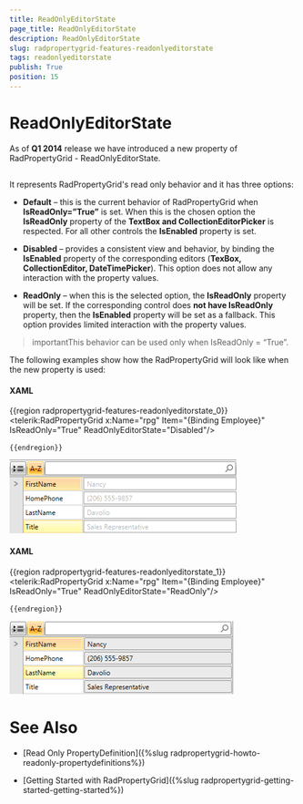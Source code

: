 ```yaml
---
title: ReadOnlyEditorState
page_title: ReadOnlyEditorState
description: ReadOnlyEditorState
slug: radpropertygrid-features-readonlyeditorstate
tags: readonlyeditorstate
publish: True
position: 15
---
```


# ReadOnlyEditorState



As of __Q1 2014__ release we have introduced a new property of RadPropertyGrid - ReadOnlyEditorState.

## 

It represents RadPropertyGrid's read only behavior and it has three options:

* __Default__ – this is the current behavior of RadPropertyGrid when __IsReadOnly=”True”__ is set.  When this is the chosen option the __IsReadOnly__ property of the __TextBox and CollectionEditorPicker__ is respected. For all other controls the __IsEnabled__ property is set.
            

* __Disabled__ – provides a consistent view and behavior, by binding the __IsEnabled__ property of the corresponding editors (__TexBox, CollectionEditor, DateTimePicker__). This option does not allow any interaction with the property values.
            

* __ReadOnly__ – when this is the selected option, the __IsReadOnly__ property will be set. If the corresponding control does __not have IsReadOnly__ property, then the __IsEnabled__ property will be set as a fallback. This option provides limited interaction with the property values.
            

>importantThis behavior can be used only when IsReadOnly = “True”.
          

The following examples show how the RadPropertyGrid will look like when the new property is used:
        

#### __XAML__

{{region radpropertygrid-features-readonlyeditorstate_0}}
	<telerik:RadPropertyGrid 
	            x:Name="rpg"
	            Item="{Binding Employee}"
	            IsReadOnly="True"
	            ReadOnlyEditorState="Disabled"/>
	
	{{endregion}}

![Rad Property Grid Disabled](images/RadPropertyGrid_Disabled.png)

#### __XAML__

{{region radpropertygrid-features-readonlyeditorstate_1}}
	<telerik:RadPropertyGrid 
	            x:Name="rpg"
	            Item="{Binding Employee}"
	            IsReadOnly="True"
	            ReadOnlyEditorState="ReadOnly"/>
	
	{{endregion}}

![Rad Property Grid Read Only](images/RadPropertyGrid_ReadOnly.png)

# See Also

 * [Read Only PropertyDefinition]({%slug radpropertygrid-howto-readonly-propertydefinitions%})

 * [Getting Started with RadPropertyGrid]({%slug radpropertygrid-getting-started-getting-started%})
